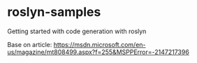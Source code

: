 # roslyn-samples
Getting started with code generation with roslyn

Base on article:
https://msdn.microsoft.com/en-us/magazine/mt808499.aspx?f=255&MSPPError=-2147217396
